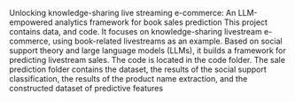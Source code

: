 Unlocking knowledge-sharing live streaming e-commerce: An LLM-empowered analytics framework for book sales prediction
This project contains  data, and code. It focuses on knowledge-sharing livestream e-commerce, using book-related livestreams as an example. Based on social support theory and large language models (LLMs), it builds a framework for predicting livestream sales. The code is located in the code folder. The sale prediction folder contains the  dataset, the results of the social support classification, the results of the product name extraction, and the constructed dataset of predictive features
